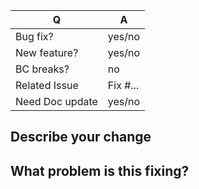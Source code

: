 | Q                 | A
| ----------------- | ----------
| Bug fix?          | yes/no
| New feature?      | yes/no    <!-- please update the /CHANGELOG.md file -->
| BC breaks?        | no
| Related Issue     | Fix #...  <!-- will close issue automatically, if any -->
| Need Doc update   | yes/no

## Describe your change

<!-- 
    Please describe your change, add as much detail as 
    necessary to understand your code.
-->

## What problem is this fixing?

<!-- 
    Please include everything needed to understand the problem, 
    its context and consequences, and, if possible, how to recreate it.
-->